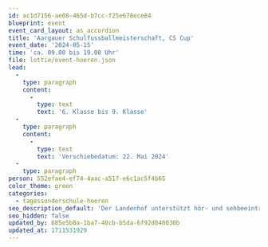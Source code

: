 ```yaml
---
id: ac1d7156-ae08-465d-b7cc-f25e678ece84
blueprint: event
event_card_layout: as_accordion
title: 'Aargauer Schulfussballmeisterschaft, CS Cup'
event_date: '2024-05-15'
time: 'ca. 09.00 bis 19.00 Uhr'
file: lottie/event-hoeren.json
lead:
  -
    type: paragraph
    content:
      -
        type: text
        text: '6. Klasse bis 9. Klasse'
  -
    type: paragraph
    content:
      -
        type: text
        text: 'Verschiebedatum: 22. Mai 2024'
  -
    type: paragraph
person: 552efae4-ef74-4aac-a517-e6c1ac5f4b65
color_theme: green
categories:
  - tagessonderschule-hoeren
seo_description_default: 'Der Landenhof unterstützt hör- und sehbeeinträchtigte Kinder & Jugendliche in ihrem selbstbestimmten Leben durch Förderung ihrer Fähigkeiten & Entwicklung'
seo_hidden: false
updated_by: 685e5b8a-1ba7-40cb-b5da-6f92d040030b
updated_at: 1711531929
---
```

